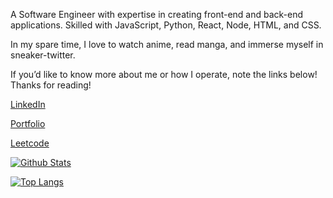 A Software Engineer with expertise in creating front-end and back-end applications. Skilled with JavaScript, Python, React, Node, HTML, and CSS.

In my spare time, I love to watch anime, read manga, and immerse myself in sneaker-twitter.

If you’d like to know more about me or how I operate, note the links below! Thanks for reading!

[LinkedIn](https://www.linkedin.com/in/erikrodriguez-webdev/)

[Portfolio](https://www.erikrodriguez.me/)

[Leetcode](https://leetcode.com/erikrodriguez-webdev/)

[![Github Stats](https://github-readme-stats.vercel.app/api?username=ErikRodriguez-webdev&hide=stars,issues)](https://github.com/ErikRodriguez-webdev/github-readme-stats)

[![Top Langs](https://github-readme-stats.vercel.app/api/top-langs/?username=ErikRodriguez-webdev&langs_count=5)](https://github.com/ErikRodriguez-webdev/github-readme-stats)

<!--
**ErikRodriguez-webdev/ErikRodriguez-webdev** is a ✨ _special_ ✨ repository because its `README.md` (this file) appears on your GitHub profile.

Here are some ideas to get you started:

- 🔭 I’m currently working on ...
- 🌱 I’m currently learning ...
- 👯 I’m looking to collaborate on ...
- 🤔 I’m looking for help with ...
- 💬 Ask me about ...
- 📫 How to reach me: ...
- 😄 Pronouns: ...
- ⚡ Fun fact: ...
-->
